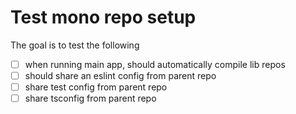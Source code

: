 # Test mono repo setup

The goal is to test the following

- [ ] when running main app, should automatically compile lib repos
- [ ] should share an eslint config from parent repo
- [ ] share test config from parent repo
- [ ] share tsconfig from parent repo
